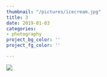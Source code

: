 ```yaml
---
thumbnail: "/pictures/icecream.jpg"
title: 3
date: 2019-01-03
categories:
- photography
project_bg_color: ''
project_fg_color: ''

---
```

![](/pictures/icecream.jpg)